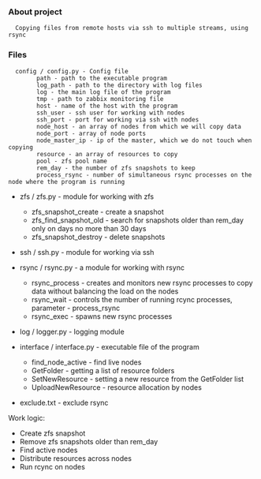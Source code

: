 ### <b> About project </b>
      Copying files from remote hosts via ssh to multiple streams, using rsync
### <b> Files </b>
      config / config.py - Config file
            path - path to the executable program
            log_path - path to the directory with log files
            log - the main log file of the program
            tmp - path to zabbix monitoring file
            host - name of the host with the program
            ssh_user - ssh user for working with nodes
            ssh_port - port for working via ssh with nodes
            node_host - an array of nodes from which we will copy data
            node_port - array of node ports
            node_master_ip - ip of the master, which we do not touch when copying
            resource - an array of resources to copy
            pool - zfs pool name
            rem_day - the number of zfs snapshots to keep
            process_rsync - number of simultaneous rsync processes on the node where the program is running

 - zfs / zfs.py - module for working with zfs
   - zfs_snapshot_create - create a snapshot
   - zfs_find_snapshot_old - search for snapshots older than rem_day
     only on days no more than 30 days
   - zfs_snapshot_destroy - delete snapshots

 - ssh / ssh.py - module for working via ssh

 - rsync / rsync.py - a module for working with rsync
   - rsync_process - creates and monitors new rsync processes to copy data
     without balancing the load on the nodes
   - rsync_wait - controls the number of running rcync processes, parameter - process_rsync
   - rsync_exec - spawns new rsync processes

 - log / logger.py - logging module

 - interface / interface.py - executable file of the program
   - find_node_active - find live nodes
   - GetFolder - getting a list of resource folders
   - SetNewResource - setting a new resource from the GetFolder list
   - UploadNewResource - resource allocation by nodes

 - exclude.txt - exclude rsync

Work logic:
 - Create zfs snapshot
 - Remove zfs snapshots older than rem_day
 - Find active nodes
 - Distribute resources across nodes
 - Run rcync on nodes 

